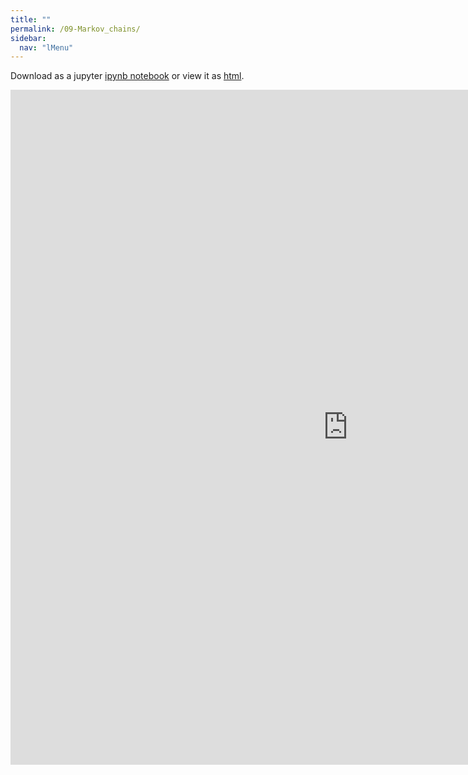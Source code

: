 ```yaml
---
title: ""
permalink: /09-Markov_chains/
sidebar:
  nav: "lMenu"
---
```


Download as a jupyter [ipynb notebook](https://datascience-intro.github.io/1MS041-2025/notebooks/09-Markov_chains.ipynb) or view it as [html](https://datascience-intro.github.io/1MS041-2025/notebooks/09-Markov_chains.html).

<iframe src="https://datascience-intro.github.io/1MS041-2025/notebooks/09-Markov_chains.html" width="1080" height="1080" frameborder="0"></iframe>

    